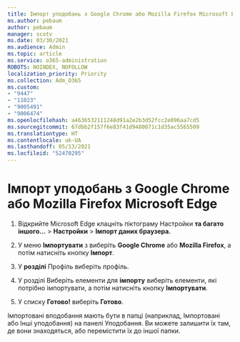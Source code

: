 ```yaml
---
title: Імпорт уподобань з Google Chrome або Mozilla Firefox Microsoft Edge
ms.author: pebaum
author: pebaum
manager: scotv
ms.date: 03/30/2021
ms.audience: Admin
ms.topic: article
ms.service: o365-administration
ROBOTS: NOINDEX, NOFOLLOW
localization_priority: Priority
ms.collection: Adm_O365
ms.custom:
- "9447"
- "11023"
- "9005491"
- "9006474"
ms.openlocfilehash: a4636532111248d91a2e2b3d52fcc2e896aa7cd5
ms.sourcegitcommit: 67dbb2f157f6e83f41d9480071c1d35ac5565509
ms.translationtype: HT
ms.contentlocale: uk-UA
ms.lasthandoff: 05/13/2021
ms.locfileid: "52470295"
---
```

# <a name="import-favorites-from-google-chrome-or-mozilla-firefox-to-microsoft-edge"></a>Імпорт уподобань з Google Chrome або Mozilla Firefox Microsoft Edge

1. Відкрийте Microsoft Edge клацніть піктограму Настройки **та багато іншого...**  >  **Настройки**  >  **Імпорт даних браузера.**

1. У меню **Імпортувати** з виберіть **Google Chrome** або **Mozilla Firefox**, а потім натисніть кнопку **Імпорт**.

1. У **розділі** Профіль виберіть профіль.

1. У розділі Виберіть елементи для **імпорту** виберіть елементи, які потрібно імпортувати, а потім натисніть кнопку **Імпортувати**.

1. У списку **Готово!** виберіть **Готово**.

Імпортовані вподобання мають бути в папці (наприклад, Імпортовані або Інші уподобання) на панелі Уподобання. Ви можете залишити їх там, де вони знаходяться, або перемістити їх до іншої папки.
